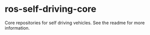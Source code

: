ros-self-driving-core
=====================

Core repositories for self driving vehicles.  See the readme for more information.
